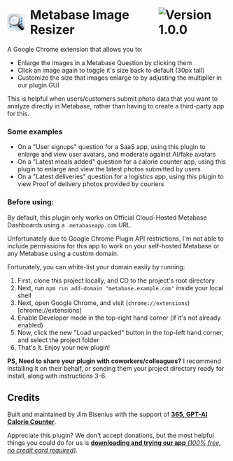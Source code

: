 <h1 style="display: flex; align-items: center; justify-content: flex-start; text-align: left;">
  <img src="https://github.com/logmeals/metabase-image-resizer/blob/master/images/icon128.png?raw=true" alt="Your Image Alt Text" style="height: 40px;margin-right: 12px; border-radius: 5px;">   Metabase Image Resizer   <img src="https://img.shields.io/badge/Current%20version-v1.0.0%20Stable-green" alt="Version 1.0.0" style="margin-left: 20px;"/>
</h1>

A Google Chrome extension that allows you to:
- Enlarge the images in a Metabase Question by clicking them
- Click an image again to toggle it's size back to default (30px tall)
- Customize the size that images enlarge to by adjusting the multiplier in our plugin GUI

This is helpful when users/customers submit photo data that you want to analyze directly in Metabase, rather than having to create a third-party app for this.

### Some examples
- On a "User signups" question for a SaaS app, using this plugin to enlarge and view user avatars, and moderate against AI/fake avatars
- On a "Latest meals added" question for a calorie counter app, using this plugin to enlarge and view the latest photos submitted by users
- On a "Latest deliveries" question for a logistics app, using this plugin to view Proof of delivery photos provided by couriers

### Before using:
By default, this plugin only works on Official Cloud-Hosted Metabase Dashboards using a `.metabaseapp.com` URL.

Unfortunately due to Google Chrome Plugin API restrictions, I'm not able to include permissions for this app to work on your self-hosted Metabase or any Metabase using a custom domain.

Fortunately, you can white-list your domain easily by running:
1. First, clone this project locally, and CD to the project's root directory
2. Next, run `npm run add-domain "metabase.example.com"` inside your local shell
3. Next, open Google Chrome, and visit (`chrome://extensions`)[chrome://extensions]
4. Enable Developer mode in the top-right hand corner (if it's not already enabled)
5. Now, click the new "Load unpacked" button in the top-left hand corner, and select the project folder
6. That's it. Enjoy your new plugin!

**PS, Need to share your plugin with coworkers/colleagues?** I recommend installing it on their behalf, or sending them your project directory ready for install, along with instructions 3-6.



## Credits

Built and maintained by Jim Bisenius with the support of [**365, GPT-AI Calorie Counter**](https://logmeals.com).

Appreciate this plugin? We don't accept donations, but the most helpful things you could do for us is [**downloading and trying our app** *(100% free, no credit card required)*](https://apps.apple.com/us/app/365-gpt-ai-calorie-counter/id6443741431).